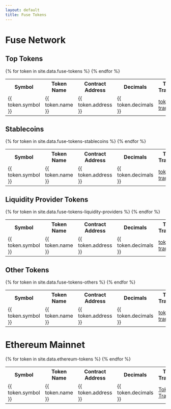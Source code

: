 ```yaml
---
layout: default
title: Fuse Tokens
---
```


# Fuse Network

## Top Tokens

<table><tbody><tr><th>Symbol</th><th>Token Name</th><th>Contract Address</th><th>Decimals</th><th>Token Transfers</th><th>Transactions</th></tr>
{% for token in site.data.fuse-tokens %}
    <tr>
      <td class="symbol">{{ token.symbol }}</td>
      <td>{{ token.name }}</td>
      <td class="addr">{{ token.address }}</td>
      <td class="r">{{ token.decimals }}</td>
      <td><a href="https://explorer.fuse.io/tokens/{{ token.address }}/token_transfers" target="_blank">token transfers</a></td>
      <td><a href="https://explorer.fuse.io/address/{{ token.address }}/transactions" target="_blank">transactions</a></td>
    </tr>
{% endfor %}
</tbody></table>

## Stablecoins

<table><tbody><tr><th>Symbol</th><th>Token Name</th><th>Contract Address</th><th>Decimals</th><th>Token Transfers</th><th>Transactions</th></tr>
{% for token in site.data.fuse-tokens-stablecoins %}
    <tr>
      <td class="symbol">{{ token.symbol }}</td>
      <td>{{ token.name }}</td>
      <td class="addr">{{ token.address }}</td>
      <td class="r">{{ token.decimals }}</td>
      <td><a href="https://explorer.fuse.io/tokens/{{ token.address }}/token_transfers" target="_blank">token transfers</a></td>
      <td><a href="https://explorer.fuse.io/address/{{ token.address }}/transactions" target="_blank">transactions</a></td>
    </tr>
{% endfor %}
</tbody></table>

## Liquidity Provider Tokens

<table><tbody><tr><th>Symbol</th><th>Token Name</th><th>Contract Address</th><th>Decimals</th><th>Token Transfers</th><th>Transactions</th></tr>
{% for token in site.data.fuse-tokens-liquidity-providers %}
    <tr>
      <td class="symbol">{{ token.symbol }}</td>
      <td>{{ token.name }}</td>
      <td class="addr">{{ token.address }}</td>
      <td class="r">{{ token.decimals }}</td>
      <td><a href="https://explorer.fuse.io/tokens/{{ token.address }}/token_transfers" target="_blank">token transfers</a></td>
      <td><a href="https://explorer.fuse.io/address/{{ token.address }}/transactions" target="_blank">transactions</a></td>
    </tr>
{% endfor %}
</tbody></table>

## Other Tokens

<table><tbody><tr><th>Symbol</th><th>Token Name</th><th>Contract Address</th><th>Decimals</th><th>Token Transfers</th><th>Transactions</th></tr>
{% for token in site.data.fuse-tokens-others %}
    <tr>
      <td class="symbol">{{ token.symbol }}</td>
      <td>{{ token.name }}</td>
      <td class="addr">{{ token.address }}</td>
      <td class="r">{{ token.decimals }}</td>
      <td><a href="https://explorer.fuse.io/tokens/{{ token.address }}/token_transfers" target="_blank">token transfers</a></td>
      <td><a href="https://explorer.fuse.io/address/{{ token.address }}/transactions" target="_blank">transactions</a></td>
    </tr>
{% endfor %}
</tbody></table>

# Ethereum Mainnet

<table>
  <tbody>
    <tr>
      <th>Symbol</th>
      <th>Token Name</th>
      <th>Contract Address</th>     
      <th>Decimals</th>
      <th>Token Transfers</th>
      <th>Transactions</th>
      <th>DEX Trades</th>
    </tr>
{% for token in site.data.ethereum-tokens %}
    <tr>
      <td class="symbol">{{ token.symbol }}</td>
      <td>{{ token.name }}</td>
      <td class="addr">{{ token.address }}</td>
      <td class="r">{{ token.decimals }}</td>
      <td><a href="https://etherscan.io/token/{{ token.address }}" target="_blank">Token Transfers</a></td>
      <td><a href="https://etherscan.io/address/{{ token.address }}" target="_blank">Transactions</a></td>
      <td><a href="https://etherscan.io/token/{{ token.address }}#tokenTrade" target="_blank">DEX Trades</a></td>
    </tr>
{% endfor %}
  </tbody>
</table>
